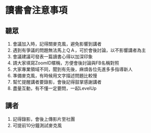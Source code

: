 # 讀書會注意事項

## 聽眾

1. 會議加入時，記得關麥克風，避免影響到講者
2. 遇到有爭議的問題無法馬上ＱＡ，可於會後討論，以不影響講者為主
3. 會議建議可發表一篇讀書心得以加深印象
4. 請大家填寫ZoomID暱稱，方便會後討論與FB名稱對照
5. 大家專業領域不同，聞到有先後，麻煩各位先進多多指導新人
6. 準備麥克風，有時候用文字描述問題比較慢
7. 幫忙提醒講者要錄影，會後記得鼓掌感謝講者
8. 盡量互動，有不懂一定要問，一起LevelUp

## 講者

1. 記得錄影，會後上傳影片至社團
2. 可提前10分鐘測試麥克風